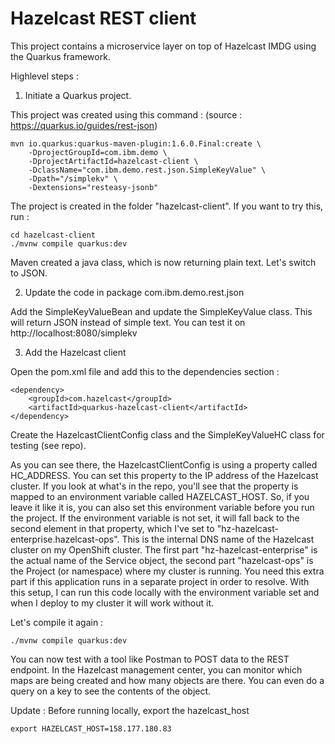 Hazelcast REST client
=====================
This project contains a microservice layer on top of Hazelcast IMDG using the Quarkus framework.

Highlevel steps :

1. Initiate a Quarkus project.

This project was created using this command :
(source : https://quarkus.io/guides/rest-json)

```
mvn io.quarkus:quarkus-maven-plugin:1.6.0.Final:create \
    -DprojectGroupId=com.ibm.demo \
    -DprojectArtifactId=hazelcast-client \
    -DclassName="com.ibm.demo.rest.json.SimpleKeyValue" \
    -Dpath="/simplekv" \
    -Dextensions="resteasy-jsonb"
```

The project is created in the folder "hazelcast-client".
If you want to try this, run :

```
cd hazelcast-client
./mvnw compile quarkus:dev
```

Maven created a java class, which is now returning plain text.
Let's switch to JSON.

2. Update the code in package com.ibm.demo.rest.json

Add the SimpleKeyValueBean and update the SimpleKeyValue class.
This will return JSON instead of simple text.
You can test it on http://localhost:8080/simplekv

3. Add the Hazelcast client

Open the pom.xml file and add this to the dependencies section :

```
<dependency>
    <groupId>com.hazelcast</groupId>
    <artifactId>quarkus-hazelcast-client</artifactId>
</dependency>
```

Create the HazelcastClientConfig class and the SimpleKeyValueHC class for testing (see repo).

As you can see there, the HazelcastClientConfig is using a property called HC_ADDRESS.
You can set this property to the IP address of the Hazelcast cluster.
If you look at what's in the repo, you'll see that the property is mapped to an environment variable called HAZELCAST_HOST. So, if you leave it like it is, you can also set this environment variable before you run the project. If the environment variable is not set, it will fall back to the second element in that property,
which I've set to "hz-hazelcast-enterprise.hazelcast-ops".
This is the internal DNS name of the Hazelcast cluster on my OpenShift cluster. The first part "hz-hazelcast-enterprise" is the actual name of the Service object, the second part "hazelcast-ops" is the Project (or namespace) where my cluster is running. You need this extra part if this application runs in a separate project in order to resolve. 
With this setup, I can run this code locally with the environment variable set and when I deploy to my cluster it will work without it.

Let's compile it again :

```
./mvnw compile quarkus:dev
```

You can now test with a tool like Postman to POST data to the REST endpoint.
In the Hazelcast management center, you can monitor which maps are being created and how many objects are there. You can even do a query on a key to see the contents of the object.

Update :
Before running locally, export the hazelcast_host

```
export HAZELCAST_HOST=158.177.180.83      
```
